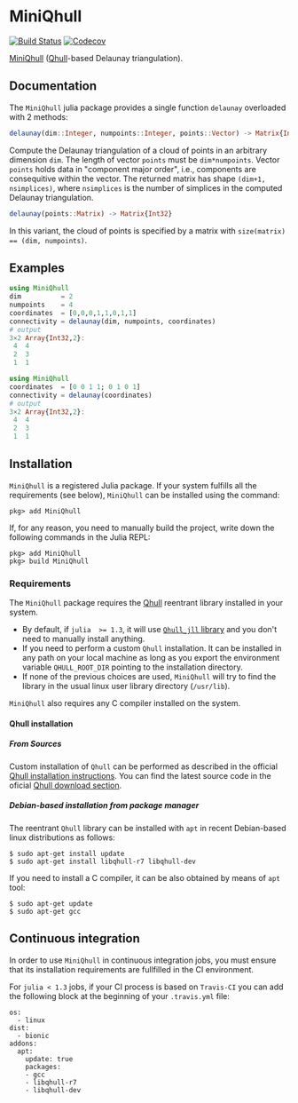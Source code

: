 # MiniQhull

[![Build Status](https://travis-ci.com/gridap/MiniQhull.jl.svg?branch=master)](https://travis-ci.com/gridap/MiniQhull.jl)
[![Codecov](https://codecov.io/gh/gridap/MiniQhull.jl/branch/master/graph/badge.svg)](https://codecov.io/gh/gridap/MiniQhull.jl)

[MiniQhull](https://github.com/gridap/MiniQhull.jl) ([Qhull](http://www.qhull.org/)-based Delaunay triangulation).

## Documentation

The `MiniQhull` julia package provides a single function `delaunay` overloaded with 2 methods:

```julia
delaunay(dim::Integer, numpoints::Integer, points::Vector) -> Matrix{Int32}
```
Compute the Delaunay triangulation of a cloud of points in an arbitrary dimension `dim`. The length of vector `points` must be `dim*numpoints`. Vector `points` holds data in "component major order", i.e., components are consequitive within the vector. The returned matrix has shape `(dim+1, nsimplices)`, where `nsimplices` is the number of
simplices in the computed Delaunay triangulation.

```julia
delaunay(points::Matrix) -> Matrix{Int32}
```
In this variant, the cloud of points is specified by a matrix with `size(matrix) == (dim, numpoints)`.


## Examples

```julia
using MiniQhull
dim          = 2
numpoints    = 4
coordinates  = [0,0,0,1,1,0,1,1]
connectivity = delaunay(dim, numpoints, coordinates)
# output
3×2 Array{Int32,2}:
 4  4
 2  3
 1  1
```

```julia
using MiniQhull
coordinates  = [0 0 1 1; 0 1 0 1]
connectivity = delaunay(coordinates)
# output
3×2 Array{Int32,2}:
 4  4
 2  3
 1  1
```

## Installation

`MiniQhull` is a registered Julia package. If your system fulfills all the requirements (see below), `MiniQhull` can be installed using the command:

```
pkg> add MiniQhull
```

If, for any reason, you need to manually build the project, write down the following commands in the Julia REPL:
```
pkg> add MiniQhull
pkg> build MiniQhull
```

### Requirements

The `MiniQhull` package requires the [Qhull](http://www.qhull.org/) reentrant library installed in your system. 

  - By default, if `julia  >= 1.3`, it will use [`Qhull_jll` library](https://github.com/JuliaBinaryWrappers/Qhull_jll.jl) and you don't need to manually install anything.
  - If you need to perform a custom `Qhull` installation. It can be installed in any path on your local machine as long as you export the environment variable `QHULL_ROOT_DIR` pointing to the installation directory. 
  - If none of the previous choices are used, `MiniQhull` will try to find the library in the usual linux user library directory (`/usr/lib`).

`MiniQhull` also requires any C compiler installed on the system.

#### Qhull installation

##### From Sources

Custom installation of `Qhull` can be performed as described in the official [Qhull installation instructions](http://www.qhull.org/README.txt). 
You can find the latest source code in the oficial [Qhull download section](http://www.qhull.org/download/).

##### Debian-based installation from package manager

The reentrant `Qhull` library can be installed with `apt` in recent Debian-based linux distributions as follows:

```
$ sudo apt-get install update
$ sudo apt-get install libqhull-r7 libqhull-dev
```

If you need to install a C compiler, it can be also obtained by means of `apt` tool:
```
$ sudo apt-get update
$ sudo apt-get gcc
```

## Continuous integration

In order to use `MiniQhull` in continuous integration jobs, you must ensure that its installation requirements are fullfilled in the CI environment.

For `julia < 1.3` jobs, if your CI process is based on `Travis-CI` you can add the following block at the beginning of your `.travis.yml` file:

```
os:
  - linux
dist:
  - bionic
addons:
  apt:
    update: true
    packages:
    - gcc
    - libqhull-r7
    - libqhull-dev
```

